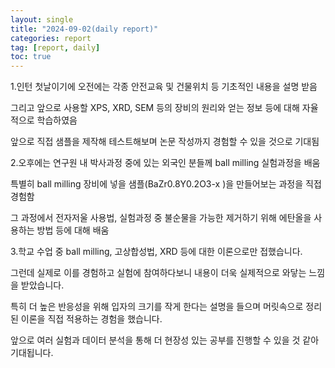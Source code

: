 ```yaml
---
layout: single
title: "2024-09-02(daily report)"
categories: report
tag: [report, daily]
toc: true
---
```


1.인턴 첫날이기에 오전에는 각종 안전교육 및 건물위치 등 기초적인 내용을 설명 받음  

그리고 앞으로 사용할 XPS, XRD, SEM 등의 장비의 원리와 얻는 정보 등에 대해 자율적으로 학습하였음  

앞으로 직접 샘플을 제작해 테스트해보며 논문 작성까지 경험할 수 있을 것으로 기대됨

2.오후에는 연구원 내 박사과정 중에 있는 외국인 분들께 ball milling 실험과정을 배움  

특별히 ball milling 장비에 넣을 샘플(BaZr0.8Y0.2O3-x )을 만들어보는 과정을 직접 경험함  

그 과정에서 전자저울 사용법, 실험과정 중 불순물을 가능한 제거하기 위해 에탄올을 사용하는 방법 등에 대해 배움  

3.학교 수업 중 ball milling, 고상합성법, XRD 등에 대한 이론으로만 접했습니다.  

그런데 실제로 이를 경험하고 실험에 참여하다보니 내용이 더욱 실제적으로 와닿는 느낌을 받았습니다.  

특히 더 높은 반응성을 위해 입자의 크기를 작게 한다는 설명을 들으며 머릿속으로 정리된 이론을 직접 적용하는 경험을 했습니다.  

앞으로 여러 실험과 데이터 분석을 통해 더 현장성 있는 공부를 진행할 수 있을 것 같아 기대됩니다.  

